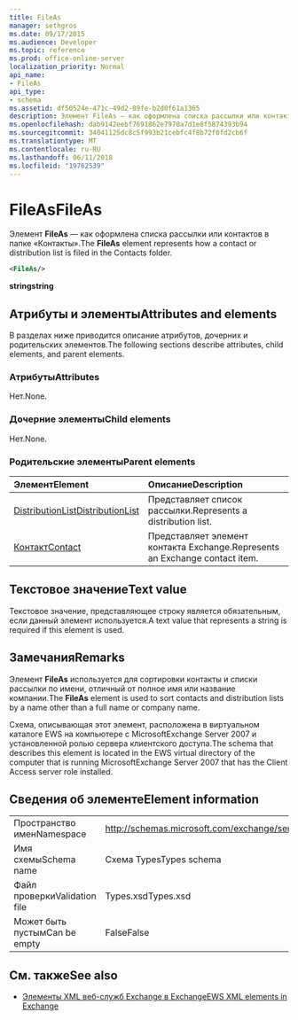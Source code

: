 ```yaml
---
title: FileAs
manager: sethgros
ms.date: 09/17/2015
ms.audience: Developer
ms.topic: reference
ms.prod: office-online-server
localization_priority: Normal
api_name:
- FileAs
api_type:
- schema
ms.assetid: df50524e-471c-49d2-89fe-b2d0f61a1365
description: Элемент FileAs — как оформлена списка рассылки или контактов в папке «Контакты».
ms.openlocfilehash: dab9142eebf7691862e7970a7d1e8f5874393b94
ms.sourcegitcommit: 34041125dc8c5f993b21cebfc4f8b72f0fd2cb6f
ms.translationtype: MT
ms.contentlocale: ru-RU
ms.lasthandoff: 06/11/2018
ms.locfileid: "19762539"
---
```

# <a name="fileas"></a><span data-ttu-id="95746-103">FileAs</span><span class="sxs-lookup"><span data-stu-id="95746-103">FileAs</span></span>

<span data-ttu-id="95746-104">Элемент **FileAs** — как оформлена списка рассылки или контактов в папке «Контакты».</span><span class="sxs-lookup"><span data-stu-id="95746-104">The **FileAs** element represents how a contact or distribution list is filed in the Contacts folder.</span></span> 
  
```xml
<FileAs/>
```

 <span data-ttu-id="95746-105">**string**</span><span class="sxs-lookup"><span data-stu-id="95746-105">**string**</span></span>
## <a name="attributes-and-elements"></a><span data-ttu-id="95746-106">Атрибуты и элементы</span><span class="sxs-lookup"><span data-stu-id="95746-106">Attributes and elements</span></span>

<span data-ttu-id="95746-107">В разделах ниже приводится описание атрибутов, дочерних и родительских элементов.</span><span class="sxs-lookup"><span data-stu-id="95746-107">The following sections describe attributes, child elements, and parent elements.</span></span>
  
### <a name="attributes"></a><span data-ttu-id="95746-108">Атрибуты</span><span class="sxs-lookup"><span data-stu-id="95746-108">Attributes</span></span>

<span data-ttu-id="95746-109">Нет.</span><span class="sxs-lookup"><span data-stu-id="95746-109">None.</span></span>
  
### <a name="child-elements"></a><span data-ttu-id="95746-110">Дочерние элементы</span><span class="sxs-lookup"><span data-stu-id="95746-110">Child elements</span></span>

<span data-ttu-id="95746-111">Нет.</span><span class="sxs-lookup"><span data-stu-id="95746-111">None.</span></span>
  
### <a name="parent-elements"></a><span data-ttu-id="95746-112">Родительские элементы</span><span class="sxs-lookup"><span data-stu-id="95746-112">Parent elements</span></span>

|<span data-ttu-id="95746-113">**Элемент**</span><span class="sxs-lookup"><span data-stu-id="95746-113">**Element**</span></span>|<span data-ttu-id="95746-114">**Описание**</span><span class="sxs-lookup"><span data-stu-id="95746-114">**Description**</span></span>|
|:-----|:-----|
|[<span data-ttu-id="95746-115">DistributionList</span><span class="sxs-lookup"><span data-stu-id="95746-115">DistributionList</span></span>](distributionlist.md) <br/> |<span data-ttu-id="95746-116">Представляет список рассылки.</span><span class="sxs-lookup"><span data-stu-id="95746-116">Represents a distribution list.</span></span>  <br/> |
|[<span data-ttu-id="95746-117">Контакт</span><span class="sxs-lookup"><span data-stu-id="95746-117">Contact</span></span>](contact.md) <br/> |<span data-ttu-id="95746-118">Представляет элемент контакта Exchange.</span><span class="sxs-lookup"><span data-stu-id="95746-118">Represents an Exchange contact item.</span></span>  <br/> |
   
## <a name="text-value"></a><span data-ttu-id="95746-119">Текстовое значение</span><span class="sxs-lookup"><span data-stu-id="95746-119">Text value</span></span>

<span data-ttu-id="95746-120">Текстовое значение, представляющее строку является обязательным, если данный элемент используется.</span><span class="sxs-lookup"><span data-stu-id="95746-120">A text value that represents a string is required if this element is used.</span></span>
  
## <a name="remarks"></a><span data-ttu-id="95746-121">Замечания</span><span class="sxs-lookup"><span data-stu-id="95746-121">Remarks</span></span>

<span data-ttu-id="95746-122">Элемент **FileAs** используется для сортировки контакты и списки рассылки по имени, отличный от полное имя или название компании.</span><span class="sxs-lookup"><span data-stu-id="95746-122">The **FileAs** element is used to sort contacts and distribution lists by a name other than a full name or company name.</span></span> 
  
<span data-ttu-id="95746-123">Схема, описывающая этот элемент, расположена в виртуальном каталоге EWS на компьютере с MicrosoftExchange Server 2007 и установленной ролью сервера клиентского доступа.</span><span class="sxs-lookup"><span data-stu-id="95746-123">The schema that describes this element is located in the EWS virtual directory of the computer that is running MicrosoftExchange Server 2007 that has the Client Access server role installed.</span></span>
  
## <a name="element-information"></a><span data-ttu-id="95746-124">Сведения об элементе</span><span class="sxs-lookup"><span data-stu-id="95746-124">Element information</span></span>

|||
|:-----|:-----|
|<span data-ttu-id="95746-125">Пространство имен</span><span class="sxs-lookup"><span data-stu-id="95746-125">Namespace</span></span>  <br/> |http://schemas.microsoft.com/exchange/services/2006/types  <br/> |
|<span data-ttu-id="95746-126">Имя схемы</span><span class="sxs-lookup"><span data-stu-id="95746-126">Schema name</span></span>  <br/> |<span data-ttu-id="95746-127">Схема Types</span><span class="sxs-lookup"><span data-stu-id="95746-127">Types schema</span></span>  <br/> |
|<span data-ttu-id="95746-128">Файл проверки</span><span class="sxs-lookup"><span data-stu-id="95746-128">Validation file</span></span>  <br/> |<span data-ttu-id="95746-129">Types.xsd</span><span class="sxs-lookup"><span data-stu-id="95746-129">Types.xsd</span></span>  <br/> |
|<span data-ttu-id="95746-130">Может быть пустым</span><span class="sxs-lookup"><span data-stu-id="95746-130">Can be empty</span></span>  <br/> |<span data-ttu-id="95746-131">False</span><span class="sxs-lookup"><span data-stu-id="95746-131">False</span></span>  <br/> |
   
## <a name="see-also"></a><span data-ttu-id="95746-132">См. также</span><span class="sxs-lookup"><span data-stu-id="95746-132">See also</span></span>



- [<span data-ttu-id="95746-133">Элементы XML веб-служб Exchange в Exchange</span><span class="sxs-lookup"><span data-stu-id="95746-133">EWS XML elements in Exchange</span></span>](ews-xml-elements-in-exchange.md)

